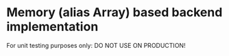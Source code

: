 # Memory (alias Array) based backend implementation

For unit testing purposes only: DO NOT USE ON PRODUCTION!

